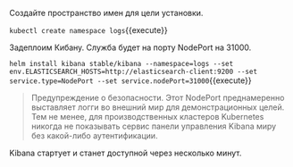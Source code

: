 Создайте пространство имен для цели установки.

`kubectl create namespace logs`{{execute}}

Задеплоим Кибану. Служба будет на порту NodePort на 31000.

`helm install kibana stable/kibana --namespace=logs --set env.ELASTICSEARCH_HOSTS=http://elasticsearch-client:9200 --set service.type=NodePort --set service.nodePort=31000`{{execute}}

> Предупреждение о безопасности. Этот NodePort преднамеренно выставляет логги во внешний мир для демонстрационных целей. Тем не менее, для производственных кластеров Kubernetes никогда не показывать сервис панели управления Kibana миру без какой-либо аутентификации. 

Kibana стартует и станет доступной через несколько минут.
